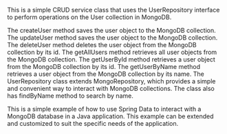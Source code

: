 This is a simple CRUD service class that uses the UserRepository interface to perform operations on the User collection in MongoDB.

The createUser method saves the user object to the MongoDB collection.
The updateUser method saves the user object to the MongoDB collection.
The deleteUser method deletes the user object from the MongoDB collection by its id.
The getAllUsers method retrieves all user objects from the MongoDB collection.
The getUserById method retrieves a user object from the MongoDB collection by its id.
The getUserByName method retrieves a user object from the MongoDB collection by its name.
The UserRepository class extends MongoRepository, which provides a simple and convenient way to interact with MongoDB collections. The class also has findByName method to search by name.

This is a simple example of how to use Spring Data to interact with a MongoDB database in a Java application. This example can be extended and customized to suit the specific needs of the application.





